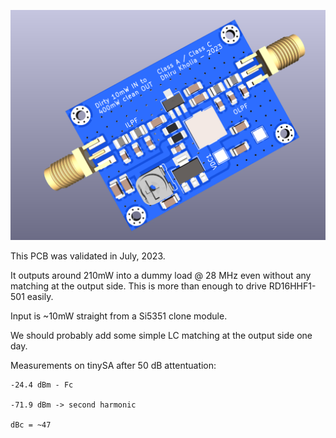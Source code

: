 ![PCB render](./Screenshot_2023-07-24_17-59-25.png)

This PCB was validated in July, 2023.

It outputs around 210mW into a dummy load @ 28 MHz even without any matching at
the output side. This is more than enough to drive RD16HHF1-501 easily.

Input is ~10mW straight from a Si5351 clone module.

We should probably add some simple LC matching at the output side one day.

Measurements on tinySA after 50 dB attentuation:

```
-24.4 dBm - Fc

-71.9 dBm -> second harmonic

dBc = ~47
```
